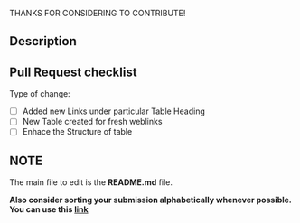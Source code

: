 THANKS FOR CONSIDERING TO CONTRIBUTE!

<!-- Please refer to CONTRIBUTING.md for any query related to submitting pull request.-->

## Description
<!--- Describe your changes if needed-->

## Pull Request checklist

Type of change:

- [ ] Added new Links under particular Table Heading
- [ ] New Table created for fresh weblinks
- [ ] Enhace the Structure of table

## NOTE

The main file to edit is the **README.md** file.

**Also consider sorting your submission alphabetically whenever possible. You can use this [link](https://codebeautify.org/sort-text-lines)**

